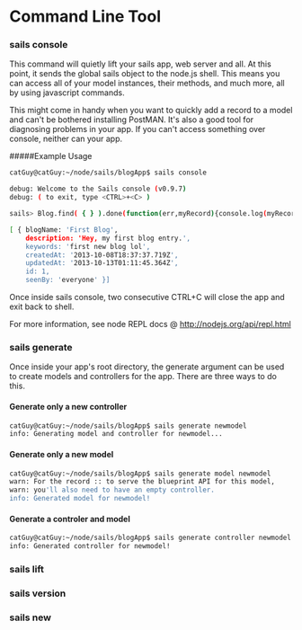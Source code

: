 Command Line Tool
=====================

### sails console
This command will quietly lift your sails app, web server and all.  At this point, it sends the <link>global sails object</link> to the node.js shell.  This means you can access all of your model instances, their methods, and much more, all by using javascript commands.

This might come in handy when you want to quickly add a record to a model and can't be bothered installing PostMAN.  It's also a good tool for diagnosing problems in your app.  If you can't access something over console, neither can your app.  

#####Example Usage
```sh
catGuy@catGuy:~/node/sails/blogApp$ sails console

debug: Welcome to the Sails console (v0.9.7)
debug: ( to exit, type <CTRL>+<C> )

sails> Blog.find( { } ).done(function(err,myRecord){console.log(myRecord)});

[ { blogName: 'First Blog',
    description: 'Hey, my first blog entry.',
    keywords: 'first new blog lol',
    createdAt: '2013-10-08T18:37:37.719Z',
    updatedAt: '2013-10-13T01:11:45.364Z',
    id: 1,
    seenBy: 'everyone' }]
```

Once inside sails console, two consecutive CTRL+C will close the app and exit back to shell.

For more information, see node REPL docs @ http://nodejs.org/api/repl.html

### sails generate
Once inside your app's root directory, the generate argument can be used to create models and controllers for the app.  There are three ways to do this.
#### Generate only a new controller
```sh
catGuy@catGuy:~/node/sails/blogApp$ sails generate newmodel
info: Generating model and controller for newmodel...
```

#### Generate only a new model
```sh
catGuy@catGuy:~/node/sails/blogApp$ sails generate model newmodel
warn: For the record :: to serve the blueprint API for this model,
warn: you'll also need to have an empty controller.
info: Generated model for newmodel!

```

#### Generate a controler and model
```sh
catGuy@catGuy:~/node/sails/blogApp$ sails generate controller newmodel
info: Generated controller for newmodel!
```



### sails lift


### sails version


### sails new


